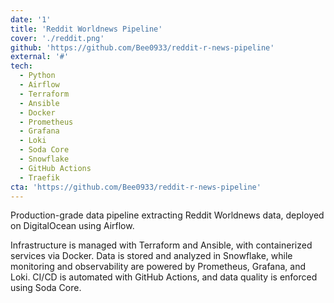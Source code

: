 ```yaml
---
date: '1'
title: 'Reddit Worldnews Pipeline'
cover: './reddit.png'
github: 'https://github.com/Bee0933/reddit-r-news-pipeline'
external: '#'
tech:
  - Python
  - Airflow
  - Terraform
  - Ansible
  - Docker
  - Prometheus
  - Grafana
  - Loki
  - Soda Core
  - Snowflake
  - GitHub Actions
  - Traefik
cta: 'https://github.com/Bee0933/reddit-r-news-pipeline'
---
```


Production-grade data pipeline extracting Reddit Worldnews data, deployed on DigitalOcean using Airflow. <br>

Infrastructure is managed with Terraform and Ansible, with containerized services via Docker. Data is stored and analyzed in Snowflake, while monitoring and observability are powered by Prometheus, Grafana, and Loki. CI/CD is automated with GitHub Actions, and data quality is enforced using Soda Core.
